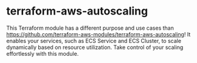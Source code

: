 # terraform-aws-autoscaling
This Terraform module has a different purpose and use cases than https://github.com/terraform-aws-modules/terraform-aws-autoscaling! It enables your services, such as ECS Service and ECS Cluster, to scale dynamically based on resource utilization. Take control of your scaling effortlessly with this module.
